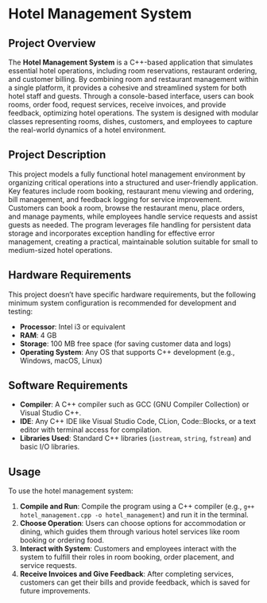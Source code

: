 # Hotel Management System

## Project Overview
The **Hotel Management System** is a C++-based application that simulates essential hotel operations, including room reservations, restaurant ordering, and customer billing. By combining room and restaurant management within a single platform, it provides a cohesive and streamlined system for both hotel staff and guests. Through a console-based interface, users can book rooms, order food, request services, receive invoices, and provide feedback, optimizing hotel operations. The system is designed with modular classes representing rooms, dishes, customers, and employees to capture the real-world dynamics of a hotel environment.

## Project Description
This project models a fully functional hotel management environment by organizing critical operations into a structured and user-friendly application. Key features include room booking, restaurant menu viewing and ordering, bill management, and feedback logging for service improvement. Customers can book a room, browse the restaurant menu, place orders, and manage payments, while employees handle service requests and assist guests as needed. The program leverages file handling for persistent data storage and incorporates exception handling for effective error management, creating a practical, maintainable solution suitable for small to medium-sized hotel operations.
## Hardware Requirements
This project doesn’t have specific hardware requirements, but the following minimum system configuration is recommended for development and testing:

- **Processor**: Intel i3 or equivalent
- **RAM**: 4 GB
- **Storage**: 100 MB free space (for saving customer data and logs)
- **Operating System**: Any OS that supports C++ development (e.g., Windows, macOS, Linux)

## Software Requirements
- **Compiler**: A C++ compiler such as GCC (GNU Compiler Collection) or Visual Studio C++.
- **IDE**: Any C++ IDE like Visual Studio Code, CLion, Code::Blocks, or a text editor with terminal access for compilation.
- **Libraries Used**: Standard C++ libraries (`iostream`, `string`, `fstream`) and basic I/O libraries.

## Usage
To use the hotel management system:

1. **Compile and Run**: Compile the program using a C++ compiler (e.g., `g++ hotel_management.cpp -o hotel_management`) and run it in the terminal.
2. **Choose Operation**: Users can choose options for accommodation or dining, which guides them through various hotel services like room booking or ordering food.
3. **Interact with System**: Customers and employees interact with the system to fulfill their roles in room booking, order placement, and service requests.
4. **Receive Invoices and Give Feedback**: After completing services, customers can get their bills and provide feedback, which is saved for future improvements.
